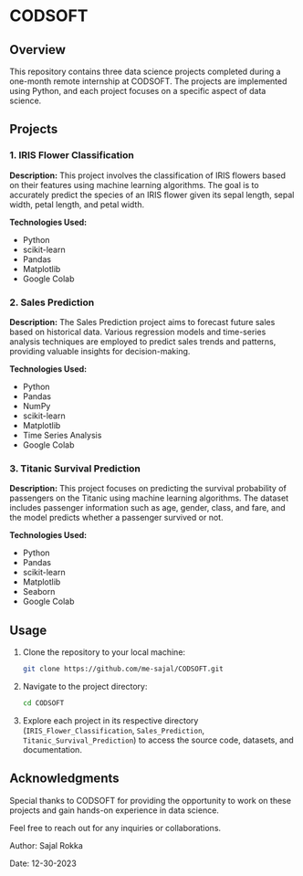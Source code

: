 # CODSOFT

## Overview

This repository contains three data science projects completed during a one-month remote internship at CODSOFT. The projects are implemented using Python, and each project focuses on a specific aspect of data science.

## Projects

### 1. IRIS Flower Classification

**Description:** This project involves the classification of IRIS flowers based on their features using machine learning algorithms. The goal is to accurately predict the species of an IRIS flower given its sepal length, sepal width, petal length, and petal width.

**Technologies Used:**
- Python
- scikit-learn
- Pandas
- Matplotlib
- Google Colab


### 2. Sales Prediction

**Description:** The Sales Prediction project aims to forecast future sales based on historical data. Various regression models and time-series analysis techniques are employed to predict sales trends and patterns, providing valuable insights for decision-making.

**Technologies Used:**
- Python
- Pandas
- NumPy
- scikit-learn
- Matplotlib
- Time Series Analysis
- Google Colab

### 3. Titanic Survival Prediction

**Description:** This project focuses on predicting the survival probability of passengers on the Titanic using machine learning algorithms. The dataset includes passenger information such as age, gender, class, and fare, and the model predicts whether a passenger survived or not.

**Technologies Used:**
- Python
- Pandas
- scikit-learn
- Matplotlib
- Seaborn
- Google Colab
## Usage

1. Clone the repository to your local machine:

   ```bash
   git clone https://github.com/me-sajal/CODSOFT.git
   ```

2. Navigate to the project directory:

   ```bash
   cd CODSOFT
   ```

3. Explore each project in its respective directory (`IRIS_Flower_Classification`, `Sales_Prediction`, `Titanic_Survival_Prediction`) to access the source code, datasets, and documentation.

## Acknowledgments

Special thanks to CODSOFT for providing the opportunity to work on these projects and gain hands-on experience in data science.

Feel free to reach out for any inquiries or collaborations.

Author: Sajal Rokka

Date: 12-30-2023
